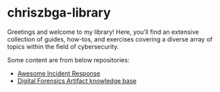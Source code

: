 # chriszbga-library

Greetings and welcome to my library! Here, you’ll find an extensive collection of guides, how-tos, and exercises covering a diverse array of topics within the field of cybersecurity.

Some content are from below repositories:
* [Awesome Incident Response](https://github.com/meirwah/awesome-incident-response)
* [Digital Forensics Artifact knowledge base](https://github.com/ForensicArtifacts/artifacts-kb)
